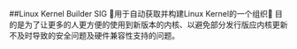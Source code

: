 ##Linux Kernel Builder SIG
🌈用于自动获取并构建Linux Kernel的一个组织🌈
目的是为了让更多的人更方便的使用到新版本的内核、以避免部分发行版应内核更新不及时导致的安全问题及硬件兼容性支持的问题。

<!--

**Here are some ideas to get you started:**

🙋‍♀️ A short introduction - what is your organization all about?
🌈 Contribution guidelines - how can the community get involved?
👩‍💻 Useful resources - where can the community find your docs? Is there anything else the community should know?
🍿 Fun facts - what does your team eat for breakfast?
🧙 Remember, you can do mighty things with the power of [Markdown](https://docs.github.com/github/writing-on-github/getting-started-with-writing-and-formatting-on-github/basic-writing-and-formatting-syntax)
-->
